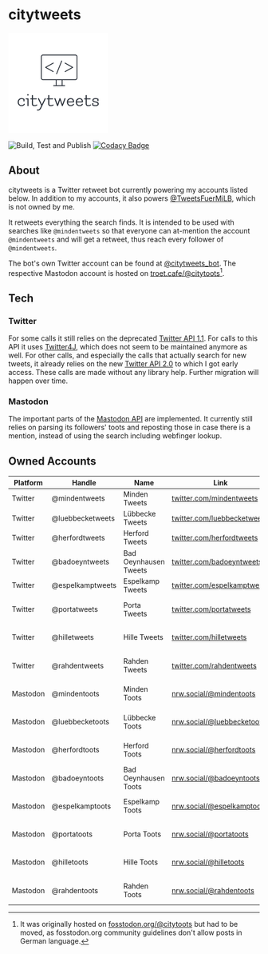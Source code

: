 # citytweets

![citytweets logo](img/logo.png "citytweets logo")

![Build, Test and Publish](https://github.com/ynedderhoff/citytweets/workflows/Build,%20Test%20and%20Publish/badge.svg) [![Codacy Badge](https://api.codacy.com/project/badge/Grade/d8280dad48c6491caa91e7241c48ccb1)](https://app.codacy.com/manual/YNedderhoff/citytweets?utm_source=github.com&utm_medium=referral&utm_content=YNedderhoff/citytweets&utm_campaign=Badge_Grade_Dashboard)

## About

citytweets is a Twitter retweet bot currently powering my accounts listed below. In addition
to my accounts, it also powers [@TweetsFuerMiLB](https://twitter.com/TweetsFuerMiLB), which is not owned by me.

It retweets everything the search finds. It is intended to be used with searches like `@mindentweets` so that everyone
can at-mention the account `@mindentweets` and will get a retweet, thus reach every follower of `@mindentweets`.

The bot's own Twitter account can be found at <a rel="me" href="https://twitter.com/citytweets_bot">
@citytweets_bot</a>.
The respective Mastodon account is hosted on <a rel="me" href="https://troet.cafe/@citytoots">
troet.cafe/@citytoots</a>[^1].

## Tech

### Twitter

For some calls it still relies on the
deprecated [Twitter API 1.1](https://developer.twitter.com/en/docs/twitter-api/v1).
For calls to this API it uses [Twitter4J](https://github.com/Twitter4J/Twitter4J), which does not seem to be maintained
anymore as well.
For other calls, and especially the calls that actually search for new tweets, it already relies on the new
[Twitter API 2.0](https://developer.twitter.com/en/docs/twitter-api/early-access) to which I got early access. These
calls are made without any library help. Further migration will happen over time.



### Mastodon

The important parts of the [Mastodon API](https://docs.joinmastodon.org/api/) are implemented. It currently still relies 
on parsing its followers' toots and reposting those in case there is a mention, instead of using the search including 
webfinger lookup.

## Owned Accounts

| **Platform** | **Handle**       | **Name**              | **Link**                                                                                 | **Status**               |
|--------------|------------------|-----------------------|------------------------------------------------------------------------------------------|--------------------------|
| Twitter      | @mindentweets    | Minden Tweets         | <a rel="me" href="https://twitter.com/mindentweets"> twitter.com/mindentweets </a>       | Active                   |
| Twitter      | @luebbecketweets | Lübbecke Tweets       | <a rel="me" href="https://twitter.com/luebbecketweets"> twitter.com/luebbecketweets </a> | Active                   |
| Twitter      | @herfordtweets   | Herford Tweets        | <a rel="me" href="https://twitter.com/herfordtweets"> twitter.com/herfordtweets </a>     | Active                   |
| Twitter      | @badoeyntweets   | Bad Oeynhausen Tweets | <a rel="me" href="https://twitter.com/badoeyntweets"> twitter.com/badoeyntweets </a>     | Active                   |
| Twitter      | @espelkamptweets | Espelkamp Tweets      | <a rel="me" href="https://twitter.com/espelkamptweets"> twitter.com/espelkamptweets </a> | Active                   |
| Twitter      | @portatweets     | Porta Tweets          | <a rel="me" href="https://twitter.com/portatweets"> twitter.com/portatweets </a>         | Inactive, profile exists |
| Twitter      | @hilletweets     | Hille Tweets          | <a rel="me" href="https://twitter.com/hilletweets"> twitter.com/hilletweets </a>         | Inactive, profile exists |
| Twitter      | @rahdentweets    | Rahden Tweets         | <a rel="me" href="https://twitter.com/rahdentweets"> twitter.com/rahdentweets </a>       | Inactive, profile exists |
| Mastodon     | @mindentoots     | Minden Toots          | <a rel="me" href="https://nrw.social/@mindentoots"> nrw.social/@mindentoots </a>         | Inactive, profile exists |
| Mastodon     | @luebbecketoots  | Lübbecke Toots        | <a rel="me" href="https://nrw.social/@luebbecketoots"> nrw.social/@luebbecketoots </a>   | Inactive, profile exists |
| Mastodon     | @herfordtoots    | Herford Toots         | <a rel="me" href="https://nrw.social/@herfordtoots"> nrw.social/@herfordtoots </a>       | Inactive, profile exists |
| Mastodon     | @badoeyntoots    | Bad Oeynhausen Toots  | <a rel="me" href="https://nrw.social/@badoeyntoots"> nrw.social/@badoeyntoots </a>       | Inactive, profile exists |
| Mastodon     | @espelkamptoots  | Espelkamp Toots       | <a rel="me" href="https://nrw.social/@espelkamptoots"> nrw.social/@espelkamptoots </a>   | Inactive, profile exists |
| Mastodon     | @portatoots      | Porta Toots           | <a rel="me" href="https://nrw.social/@portatoots"> nrw.social/@portatoots </a>           | Inactive, profile exists |
| Mastodon     | @hilletoots      | Hille Toots           | <a rel="me" href="https://nrw.social/@hilletoots"> nrw.social/@hilletoots </a>           | Inactive, profile exists |
| Mastodon     | @rahdentoots     | Rahden Toots          | <a rel="me" href="https://nrw.social/@rahdentoots"> nrw.social/@rahdentoots </a>         | Inactive, profile exists |

[^1]: It was originally hosted on <a rel="me" href="https://fosstodon.org/@citytoots">
fosstodon.org/@citytoots</a> but had to be moved, as fosstodon.org community guidelines don't allow posts in German language.
